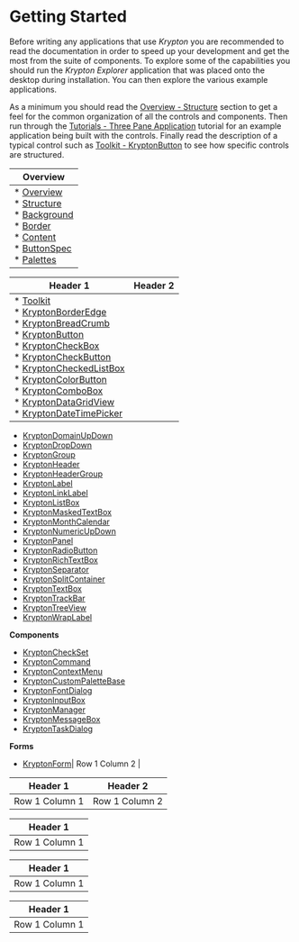 # Getting Started

Before writing any applications that use *Krypton* you are recommended to read the documentation in order to speed up your development and get the most from the suite of components. To explore some of the capabilities you should run the *Krypton Explorer* application that was placed onto the desktop during installation. You can then explore the various example applications.

As a minimum you should read the [Overview - Structure](Overview/Structure.md) section to get a feel for the common organization of all the controls and components. Then run through the [Tutorials - Three Pane Application](Tutorials/Three%20Pane%20Application.md) tutorial for an example application being built with the controls. Finally read the description of a typical control such as [Toolkit - KryptonButton](Toolkit/KryptonButton.md) to see how specific controls are structured.

| Overview                                                                 |
|--------------------------------------------------------------------------|
| * [Overview](intro.md)<br>  * [Structure](Overview/Structure.md)<br>  * [Background](Overview/Background.md)<br>  * [Border](Overview/Border.md)<br>  * [Content](Overview/Content.md)<br>  * [ButtonSpec](Overview/ButtonSpec.md)<br>  * [Palettes](Overview/Palettes.md) |

| Header 1       | Header 2       |
|----------------|----------------|
| * [Toolkit](Krypton_Toolkit.md) <br> * [KryptonBorderEdge](Toolkit/KryptonBorderEdge.md)  <br> * [KryptonBreadCrumb](Toolkit/KryptonBreadCrumb.md)  <br> * [KryptonButton](Toolkit/KryptonButton.md)  <br> * [KryptonCheckBox](Toolkit/KryptonCheckBox.md)  <br> * [KryptonCheckButton](Toolkit/KryptonCheckButton.md)  <br> * [KryptonCheckedListBox](Toolkit/KryptonCheckedListBox.md) <br> * [KryptonColorButton](Toolkit/KryptonColorButton.md)  <br> * [KryptonComboBox](Toolkit/KryptonComboBox.md)  <br> * [KryptonDataGridView](Toolkit/KryptonDataGridView.md)  <br> * [KryptonDateTimePicker](Toolkit/KryptonDateTimePicker.md)  
* [KryptonDomainUpDown](Toolkit/KryptonDomainUpDown.md)  
* [KryptonDropDown](Toolkit/KryptonDropButton.md)  
* [KryptonGroup](Toolkit/KryptonGroup.md)  
* [KryptonHeader](Toolkit/KryptonHeader.md)  
* [KryptonHeaderGroup](Toolkit/KryptonHeaderGroup.md)  
* [KryptonLabel](Toolkit/KryptonLabel.md)  
* [KryptonLinkLabel](Toolkit/KryptonLinkLabel.md)  
* [KryptonListBox](Toolkit/KryptonListBox.md)
* [KryptonMaskedTextBox](Toolkit/KryptonMaskedTextBox.md)  
* [KryptonMonthCalendar](Toolkit/KryptonMonthCalendar.md)  
* [KryptonNumericUpDown](Toolkit/KryptonNumericUpDown.md)  
* [KryptonPanel](Toolkit/KryptonPanel.md)  
* [KryptonRadioButton](Toolkit/KryptonRadioButton.md)  
* [KryptonRichTextBox](Toolkit/KryptonRichTextBox.md)  
* [KryptonSeparator](Toolkit/KryptonSeparator.md)  
* [KryptonSplitContainer](Toolkit/KryptonSplitContainer.md)  
* [KryptonTextBox](Toolkit/KryptonTextBox.md)  
* [KryptonTrackBar](Toolkit/KryptonTrackBar.md)  
* [KryptonTreeView](Toolkit/KryptonTreeView.md)  
* [KryptonWrapLabel](Toolkit/KryptonWrapLabel.md)

**Components**  
* [KryptonCheckSet](Toolkit/KryptonCheckSet.md)  
* [KryptonCommand](Toolkit/KryptonCommand.md)  
* [KryptonContextMenu](Toolkit/KryptonContextMenu.md)  
* [KryptonCustomPaletteBase](Toolkit/KryptonCustomPaletteBase.md) 
* [KryptonFontDialog](Toolkit/KryptonFontDialog.md)
* [KryptonInputBox](Toolkit/KryptonInputBox.md)  
* [KryptonManager](Toolkit/KryptonManager.md)  
* [KryptonMessageBox](Toolkit/KryptonMessageBox.md)  
* [KryptonTaskDialog](Toolkit/KryptonTaskDialog.md)
    
**Forms**  
* [KryptonForm](Toolkit/KryptonForm.md)| Row 1 Column 2 |

| Header 1       | Header 2       |
|----------------|----------------|
| Row 1 Column 1 | Row 1 Column 2 |

| Header 1       |
|----------------|
| Row 1 Column 1 |

| Header 1       |
|----------------|
| Row 1 Column 1 |

| Header 1       |
|----------------|
| Row 1 Column 1 |